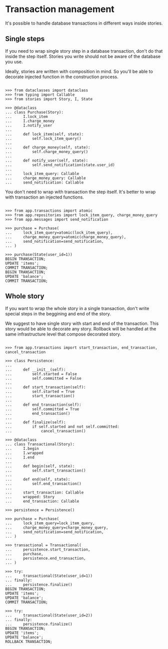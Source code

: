 # Transaction management

It's possible to handle database transactions in different ways inside stories.

## Single steps

If you need to wrap single story step in a database transaction, don't do that
inside the step itself. Stories you write should not be aware of the database
you use.

Ideally, stories are written with composition in mind. So you'll be able to
decorate injected function in the construction process.

```pycon

>>> from dataclasses import dataclass
>>> from typing import Callable
>>> from stories import Story, I, State

>>> @dataclass
... class Purchase(Story):
...     I.lock_item
...     I.charge_money
...     I.notify_user
...
...     def lock_item(self, state):
...         self.lock_item_query()
...
...     def charge_money(self, state):
...         self.charge_money_query()
...
...     def notify_user(self, state):
...         self.send_notification(state.user_id)
...
...     lock_item_query: Callable
...     charge_money_query: Callable
...     send_notification: Callable

```

You don't need to wrap with transaction the step itself. It's better to wrap
with transaction an injected functions.

```pycon

>>> from app.transactions import atomic
>>> from app.repositories import lock_item_query, charge_money_query
>>> from app.messages import send_notification

>>> purchase = Purchase(
...     lock_item_query=atomic(lock_item_query),
...     charge_money_query=atomic(charge_money_query),
...     send_notification=send_notification,
... )

>>> purchase(State(user_id=1))
BEGIN TRANSACTION;
UPDATE 'items';
COMMIT TRANSACTION;
BEGIN TRANSACTION;
UPDATE 'balance';
COMMIT TRANSACTION;

```

## Whole story

If you want to wrap the whole story in a single transaction, don't write special
steps in the beggining and end of the story.

We suggest to have single story with start and end of the transaction. This
story would be able to decorate any story. Rollback will be handled at the same
infrastructure level that compose decorated story.

```pycon

>>> from app.transactions import start_transaction, end_transaction, cancel_transaction

>>> class Persistence:
...
...     def __init__(self):
...         self.started = False
...         self.committed = False
...
...     def start_transaction(self):
...         self.started = True
...         start_transaction()
...
...     def end_transaction(self):
...         self.committed = True
...         end_transaction()
...
...     def finalize(self):
...         if self.started and not self.committed:
...             cancel_transaction()

>>> @dataclass
... class Transactional(Story):
...     I.begin
...     I.wrapped
...     I.end
...
...     def begin(self, state):
...         self.start_transaction()
...
...     def end(self, state):
...         self.end_transaction()
...
...     start_transaction: Callable
...     wrapped: Story
...     end_transaction: Callable

>>> persistence = Persistence()

>>> purchase = Purchase(
...     lock_item_query=lock_item_query,
...     charge_money_query=charge_money_query,
...     send_notification=send_notification,
... )

>>> transactional = Transactional(
...     persistence.start_transaction,
...     purchase,
...     persistence.end_transaction,
... )

>>> try:
...     transactional(State(user_id=1))
... finally:
...     persistence.finalize()
BEGIN TRANSACTION;
UPDATE 'items';
UPDATE 'balance';
COMMIT TRANSACTION;

>>> try:
...     transactional(State(user_id=2))
... finally:
...     persistence.finalize()
BEGIN TRANSACTION;
UPDATE 'items';
UPDATE 'balance';
ROLLBACK TRANSACTION;

```
